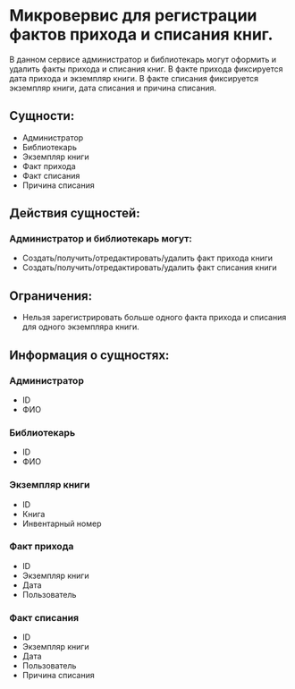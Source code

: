 # Микровервис для регистрации фактов прихода и списания книг.
В данном сервисе администратор и библиотекарь могут оформить и удалить факты прихода и списания книг. В факте прихода фиксируется дата прихода и экземпляр книги. В факте списания фиксируется экземпляр книги, дата списания и причина списания.


## Сущности:
+ Администратор
+ Библиотекарь
+ Экземпляр книги
+ Факт прихода
+ Факт списания
+ Причина списания


## Действия сущностей:
### Администратор и библиотекарь могут:
- Создать/получить/отредактировать/удалить факт прихода книги
- Создать/получить/отредактировать/удалить факт списания книги


## Ограничения:
+ Нельзя зарегистрировать больше одного факта прихода и списания для одного экземпляра книги.


## Информация о сущностях:
### Администратор
+ ID
+ ФИО

### Библиотекарь
+ ID
+ ФИО

### Экземпляр книги
+ ID
+ Книга
+ Инвентарный номер

### Факт прихода
+ ID
+ Экземпляр книги
+ Дата
+ Пользователь

### Факт списания
+ ID
+ Экземпляр книги
+ Дата
+ Пользователь
+ Причина списания
